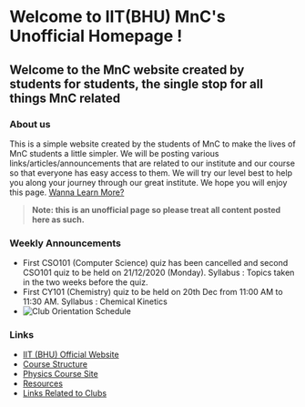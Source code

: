 # Welcome to IIT(BHU) MnC's Unofficial Homepage !
## Welcome to the MnC website created by students for students, the single stop for all things MnC related

### About us 
This is a simple website created by the students of MnC to make the lives of MnC students a little simpler. We will be posting various links/articles/announcements that are related to our institute and our course so that everyone has easy access to them. We will try our level best to help you along your journey through our great institute. We hope you will enjoy this page.  [Wanna Learn More?](https://iit-bhu-mnc.github.io/about)
> **Note: this is an unofficial page so please treat all content posted here as such.**

### Weekly Announcements
* First CSO101 (Computer Science) quiz has been cancelled and second CSO101 quiz to be held on 21/12/2020 (Monday). Syllabus : Topics taken in the two weeks before the quiz.
* First CY101 (Chemistry) quiz to be held on 20th Dec from 11:00 AM to 11:30 AM. Syllabus : Chemical Kinetics
* <img src="https://iit-bhu-mnc.github.io/cos.jpeg" alt="Club Orientation Schedule">

### Links
* [IIT (BHU) Official Website](https://iitbhu.ac.in)
* [Course Structure](https://iitbhu.ac.in/dept/mat/courses/idd)
* [Physics Course Site](https://sites.google.com/itbhu.ac.in/phy102/home?pli=1&authuser=2)
* [Resources](https://iit-bhu-mnc.github.io/resources)
* [Links Related to Clubs](https://iit-bhu-mnc.github.io/clublinks)


